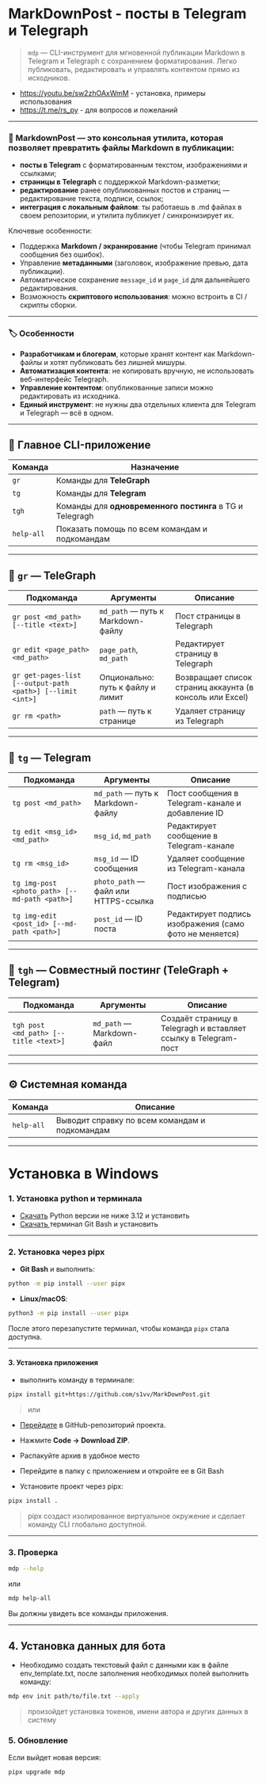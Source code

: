 # MarkDownPost - посты в Telegram и Telegraph

> `mdp` — CLI-инструмент для мгновенной публикации Markdown в Telegram и Telegraph с сохранением форматирования.
> Легко публиковать, редактировать и управлять контентом прямо из исходников.

- https://youtu.be/sw2zhOAxWmM - установка, примеры использования
- https://t.me/rs_py - для вопросов и пожеланий

---

### 🧩 MarkdownPost — это консольная утилита, которая позволяет **превратить файлы Markdown** в публикации:

- **посты в Telegram** с форматированным текстом, изображениями и ссылками;
- **страницы в Telegraph** с поддержкой Markdown-разметки;
- **редактирование** ранее опубликованных постов и страниц — редактирование текста, подписи, ссылок;
- **интеграция с локальным файлом**: ты работаешь в .md файлах в своем репозитории, и утилита публикует / синхронизирует их.

Ключевые особенности:

- Поддержка **Markdown / экранирование** (чтобы Telegram принимал сообщения без ошибок).
- Управление **метаданными** (заголовок, изображение превью, дата публикации).
- Автоматическое сохранение `message_id` и `page_id` для дальнейшего редактирования.
- Возможность **скриптового использования**: можно встроить в CI / скрипты сборки.

---

### 🏷️ Особенности

- **Разработчикам и блогерам**, которые хранят контент как Markdown-файлы и хотят публиковать без лишней мишуры.
- **Автоматизация контента**: не копировать вручную, не использовать веб-интерфейс Telegraph.
- **Управление контентом**: опубликованные записи можно редактировать из исходника.
- **Единый инструмент**: не нужны два отдельных клиента для Telegram и Telegraph — всё в одном.

---

## 📘 Главное CLI-приложение

| Команда    | Назначение                                               |
| ---------- | -------------------------------------------------------- |
| `gr`       | Команды для **TeleGraph**                                |
| `tg`       | Команды для **Telegram**                                 |
| `tgh`      | Команды для **одновременного постинга** в TG и Telegragh |
| `help-all` | Показать помощь по всем командам и подкомандам           |

---

## 🧩 `gr` — TeleGraph

| Подкоманда                                                 | Аргументы                         | Описание                                                 |
| ---------------------------------------------------------- | --------------------------------- | -------------------------------------------------------- |
| `gr post <md_path> [--title <text>]`                       | `md_path` — путь к Markdown-файлу | Пост страницы в Telegraph                                |
| `gr edit <page_path> <md_path>`                            | `page_path`, `md_path`            | Редактирует страницу в Telegraph                         |
| `gr get-pages-list [--output-path <path>] [--limit <int>]` | Опционально: путь к файлу и лимит | Возвращает список страниц аккаунта (в консоль или Excel) |
| `gr rm <path>`                                             | `path` — путь к странице          | Удаляет страницу из Telegraph                            |

---

## 💬 `tg` — Telegram

| Подкоманда                                    | Аргументы                            | Описание                                                |
| --------------------------------------------- | ------------------------------------ | ------------------------------------------------------- |
| `tg post <md_path>`                           | `md_path` — путь к Markdown-файлу    | Пост сообщения в Telegram-канале и добавление ID        |
| `tg edit <msg_id> <md_path>`                  | `msg_id`, `md_path`                  | Редактирует сообщение в Telegram-канале                 |
| `tg rm <msg_id>`                              | `msg_id` — ID сообщения              | Удаляет сообщение из Telegram-канала                    |
| `tg img-post <photo_path> [--md-path <path>]` | `photo_path` — файл или HTTPS-ссылка | Пост изображения с подписью                             |
| `tg img-edit <post_id> [--md-path <path>]`    | `post_id` — ID поста                 | Редактирует подпись изображения (само фото не меняется) |

---

## 🔗 `tgh` — Совместный постинг (TeleGraph + Telegram)

| Подкоманда                            | Аргументы                 | Описание                                                        |
| ------------------------------------- | ------------------------- | --------------------------------------------------------------- |
| `tgh post <md_path> [--title <text>]` | `md_path` — Markdown-файл | Создаёт страницу в Telegragh и вставляет ссылку в Telegram-пост |

---

## ⚙️ Системная команда

| Команда    | Описание                                       |
| ---------- | ---------------------------------------------- |
| `help-all` | Выводит справку по всем командам и подкомандам |

---

# Установка в Windows

### 1. Установка python и терминала

- [Скачать](https://www.python.org/ftp/python/3.12.3/python-3.12.3-amd64.exe "версия 3.12.3 64 bit") Python версии не ниже 3.12 и установить
- [Скачать ](https://git-scm.com/downloads/win) терминал Git Bash и установить

---

### 2. Установка через pipx

- **Git Bash** и выполнить:

```bash
python -m pip install --user pipx
```

- **Linux/macOS**:

```bash
python3 -m pip install --user pipx
```

После этого перезапустите терминал, чтобы команда `pipx` стала доступна.

---

#### 3. Установка приложения

- выполнить команду в терминале:

```bash
pipx install git+https://github.com/s1vv/MarkDownPost.git
```

> или

- [Перейдите](https://github.com/s1vv/MarkDownPost) в GitHub-репозиторий проекта.
- Нажмите **Code → Download ZIP**.
- Распакуйте архив в удобное место
- Перейдите в папку с приложением и откройте ее в Git Bash

- Установите проект через pipx:

```bash
pipx install .
```

> pipx создаст изолированное виртуальное окружение и сделает команду CLI глобально доступной.

---

### 3. Проверка

```bash
mdp --help
```

или

```bash
mdp help-all
```

Вы должны увидеть все команды приложения.

---

## 4. Установка данных для бота

- Необходимо создать текстовый файл с данными как в файле env_template.txt, после заполнения необходимых полей выполнить команду:

```bash
mdp env init path/to/file.txt --apply
```

> произойдет установка токенов, имени автора и других данных в систему

### 5. Обновление

Если выйдет новая версия:

```bash
pipx upgrade mdp
```
